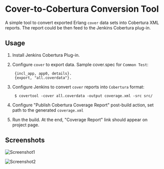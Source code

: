 Cover-to-Cobertura Conversion Tool 
==================================

A simple tool to convert exported Erlang `cover` data sets into Cobertura XML
reports. The report could be then feed to the Jenkins Cobertura plug-in.

Usage
-----

1. Install Jenkins Cobertura Plug-in.
2. Configure `cover` to export data. Sample cover.spec for `Common Test`:

        {incl_app, app0, details}.
        {export, "all.coverdata"}.
3. Configure Jenkins to convert `cover` reports into `Cobertura` format:
  
        $ covertool -cover all.coverdata -output coverage.xml -src src/
4. Configure "Publish Cobertura Coverage Report" post-build action, set path
to the generated `coverage.xml`
5. Run the build. At the end, "Coverage Report" link should appear on project page.

Screenshots
-----------

![Screenshot1](covertool/raw/master/screenshots/shot1.png)

![Screenshot2](covertool/raw/master/screenshots/shot2.png)



